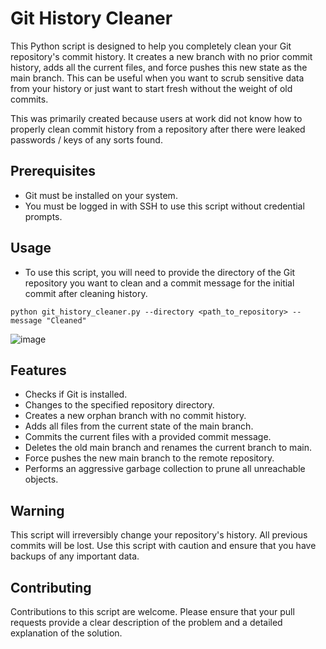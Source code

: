# Git History Cleaner

This Python script is designed to help you completely clean your Git repository's commit history. It creates a new branch with no prior commit history, adds all the current files, and force pushes this new state as the main branch. This can be useful when you want to scrub sensitive data from your history or just want to start fresh without the weight of old commits.

This was primarily created because users at work did not know how to properly clean commit history from a repository after there were leaked passwords / keys of any sorts found. 

## Prerequisites

- Git must be installed on your system.
- You must be logged in with SSH to use this script without credential prompts.

## Usage

- To use this script, you will need to provide the directory of the Git repository you want to clean and a commit message for the initial commit after cleaning history.

```
python git_history_cleaner.py --directory <path_to_repository> --message "Cleaned"
```

![image](https://github.com/AlbertL7/Git-Commit-History-Cleaner/assets/71300144/546f5b67-07a8-494a-9078-80dbba5ce775)

## Features

- Checks if Git is installed.
- Changes to the specified repository directory.
- Creates a new orphan branch with no commit history.
- Adds all files from the current state of the main branch.
- Commits the current files with a provided commit message.
- Deletes the old main branch and renames the current branch to main.
- Force pushes the new main branch to the remote repository.
- Performs an aggressive garbage collection to prune all unreachable objects.

## Warning

This script will irreversibly change your repository's history. All previous commits will be lost. Use this script with caution and ensure that you have backups of any important data.

## Contributing

Contributions to this script are welcome. Please ensure that your pull requests provide a clear description of the problem and a detailed explanation of the solution.
